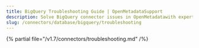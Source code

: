 ```yaml
---
title: BigQuery Troubleshooting Guide | OpenMetadataSupport
description: Solve BigQuery connector issues in OpenMetadatawith expert troubleshooting guides. Fix connection errors, authentication problems, and data ingestion failures fast.
slug: /connectors/database/bigquery/troubleshooting
---
```


{% partial file="/v1.7/connectors/troubleshooting.md" /%}
